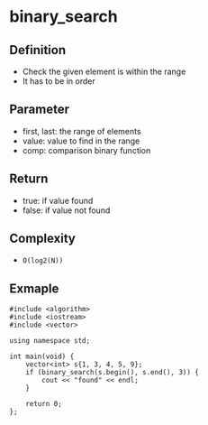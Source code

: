 # binary_search

## Definition
- Check the given element is within the range
- It has to be in order

## Parameter
- first, last: the range of elements
- value: value to find in the range
- comp: comparison binary function

## Return
- true: if value found
- false: if value not found
  
## Complexity
- `O(log2(N))`

## Exmaple
```
#include <algorithm>
#include <iostream>
#include <vector>

using namespace std;

int main(void) {
    vector<int> s{1, 3, 4, 5, 9};
    if (binary_search(s.begin(), s.end(), 3)) {
        cout << "found" << endl;
    }

    return 0;
};
```

